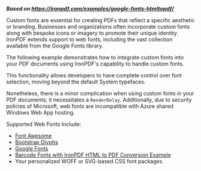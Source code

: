 ***Based on <https://ironpdf.com/examples/google-fonts-htmltopdf/>***

Custom fonts are essential for creating PDFs that reflect a specific aesthetic or branding. Businesses and organizations often incorporate custom fonts along with bespoke icons or imagery to promote their unique identity. IronPDF extends support to web fonts, including the vast collection available from the Google Fonts library.

The following example demonstrates how to integrate custom fonts into your PDF documents using IronPDF's capability to handle custom fonts.

This functionality allows developers to have complete control over font selection, moving beyond the default System typefaces.

Nonetheless, there is a minor complication when using custom fonts in your PDF documents; it necessitates a `RenderDelay`. Additionally, due to security policies of Microsoft, web fonts are incompatible with Azure shared Windows Web App hosting.

Supported Web Fonts Include:

- [Font Awesome](https://fontawesome.com/)
- [Bootstrap Glyphs](https://getbootstrap.com/docs/3.3/components/)
- [Google Fonts](https://fonts.google.com/)
- [Barcode Fonts with IronPDF HTML to PDF Conversion Example](https://ironpdf.com/examples/barcode-htmltopdf/)
- Your personalized WOFF or SVG-based CSS font packages.
